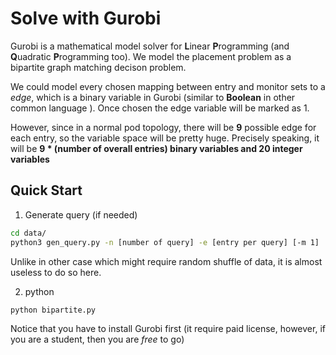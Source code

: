 # Solve with Gurobi

Gurobi is a mathematical model solver for **L**inear **P**rogramming
(and **Q**uadratic **P**rogramming too). We model the placement problem
as a bipartite graph matching decison problem.

We could model every chosen mapping between entry and monitor sets to a *edge*,
which is a binary variable in Gurobi (similar to **Boolean** in other common language
 ). Once chosen the edge variable will be marked as 1.

However, since in a normal pod topology, there will be **9** possible edge for each
entry, so the variable space will be pretty huge. Precisely speaking, it will be **9 \* (number
  of overall entries) binary variables and 20 integer variables**

## Quick Start

1. Generate query (if needed)
```sh
cd data/
python3 gen_query.py -n [number of query] -e [entry per query] [-m 1]
```

Unlike in other case which might require random shuffle of data, it is almost useless to
do so here.

2. python
```py
python bipartite.py
```

Notice that you have to install Gurobi first (it require paid license, however, if you are a
  student, then you are *free* to go)
